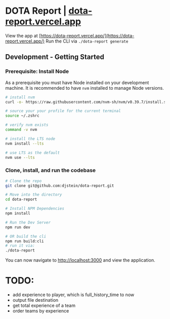 # DOTA Report | [dota-report.vercel.app](https://dota-report.vercel.app/)

View the app at [https://dota-report.vercel.app/](https://dota-report.vercel.app/)
Run the CLI via `./dota-report generate`

## Development - Getting Started

### Prerequisite: Install Node

As a prerequisite you must have Node installed on your development machine.
It is recommended to have `nvm` installed to manage Node versions.

```bash
# install nvm
curl -o- https://raw.githubusercontent.com/nvm-sh/nvm/v0.39.7/install.sh | bash

# source your your profile for the current terminal
source ~/.zshrc

# verify nvm exists
command -v nvm

# install the LTS node
nvm install --lts

# use LTS as the default
nvm use --lts
```

### Clone, install, and run the codebase

```bash
# Clone the repo
git clone git@github.com:djstein/dota-report.git

# Move into the directory
cd dota-report

# Install NPM Dependencies
npm install

# Run the Dev Server
npm run dev

# OR build the cli
npm run build:cli
# run it via:
./dota-report
```

You can now navigate to [http://localhost:3000](http://localhost:3000) and view the application.

# TODO:

- add experience to player, which is full_history_time to now
- output file destination
- get total experience of a team
- order teams by experience
